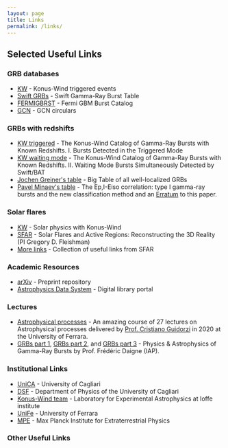 ```yaml
---
layout: page
title: Links
permalink: /links/
---
```


## Selected Useful Links

<!--
### Professional Profiles
- [GitHub](https://github.com/{{ site.github_username }})
- [Google Scholar](https://scholar.google.com/citations?user=ID)
- [ORCID](https://orcid.org/your-orcid)
- [ResearchGate](https://www.researchgate.net/profile/Your-Name)
- [LinkedIn](https://linkedin.com/in/yourprofile)
-->

### GRB databases
- [KW](http://www.ioffe.ru/LEA/kw/triggers/) - Konus-Wind triggered events
- [Swift GRBs](https://swift.gsfc.nasa.gov/archive/grb_table/) - Swift Gamma-Ray Burst Table
- [FERMIGBRST](https://heasarc.gsfc.nasa.gov/W3Browse/fermi/fermigbrst.html) - Fermi GBM Burst Catalog
- [GCN](https://gcn.nasa.gov/circulars) - GCN circulars

### GRBs with redshifts
- [KW triggered](http://www.ioffe.ru/LEA/zGRBs/triggered/index.html) - The Konus-Wind Catalog of Gamma-Ray Bursts with Known Redshifts. I. Bursts Detected in the Triggered Mode
- [KW waiting mode](http://www.ioffe.ru/LEA/zGRBs/part2/index.html) - The Konus-Wind Catalog of Gamma-Ray Bursts with Known Redshifts. II. Waiting Mode Bursts Simultaneously Detected by Swift/BAT
- [Jochen Greiner's table](https://www.mpe.mpg.de/~jcg/grbgen.html) - Big Table of all well-localized GRBs
- [Pavel Minaev's table](https://ui.adsabs.harvard.edu/abs/2020MNRAS.492.1919M/abstract) - The Ep,I-Eiso correlation: type I gamma-ray bursts and the new classification method and an [Erratum](https://ui.adsabs.harvard.edu/abs/2021MNRAS.504..926M/abstract) to this paper.

### Solar flares
- [KW](http://www.ioffe.ru/LEA/sun.html) - Solar physics with Konus-Wind
- [SFAR](http://www.ioffe.ru/LEA/SF_AR/) - Solar Flares and Active Regions: Reconstructing the 3D Reality (PI Gregory D. Fleishman)
- [More links](https://www.ioffe.ru/LEA/SF_AR/links.html) - Collection of useful links from SFAR

### Academic Resources
- [arXiv](https://arxiv.org) - Preprint repository
- [Astrophysics Data System](https://ui.adsabs.harvard.edu/) - Digital library portal

<!-- - [DOI Lookup](https://www.doi.org/) - Find academic papers
- [Zotero](https://www.zotero.org) - Reference manager -->

### Lectures
- [Astrophysical processes](https://www.youtube.com/watch?v=chUoBBd60tc) - An amazing course of 27 lectures on Astrophysical processes delivered by [Prof. Cristiano Guidorzi](https://www.fe.infn.it/u/guidorzi/) in 2020 at the University of Ferrara.
- [GRBs part 1](https://www.youtube.com/watch?v=FtxDT2BDDpk), [GRBs part 2](https://www.youtube.com/watch?v=vyW8PFkoHfc), and [GRBs part 3](https://www.youtube.com/watch?v=2J2jVsUGo0E) - Physics & Astrophysics of Gamma-Ray Bursts by Prof. Frédéric Daigne (IAP).


### Institutional Links
- [UniCA](https://en.unica.it/en) - University of Cagliari
- [DSF](https://web.unica.it/unica/en/dip_fisica.page) - Department of Physics of the University of Cagliari
- [Konus-Wind team](http://www.ioffe.ru/LEA/index.html) - Laboratory for Experimental Astrophysics at Ioffe institute
- [UniFe](https://www.unife.it/en?set_language=en) - University of Ferrara
- [MPE](https://www.mpe.mpg.de/main) - Max Planck Institute for Extraterrestrial Physics

### Other Useful Links
<!-- - [Professional Society](#)
- [Academic Blog](#)
- [Other relevant links](#) -->
  
